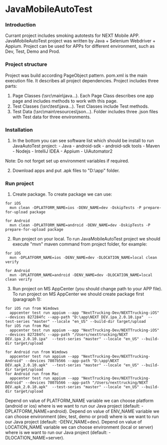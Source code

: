 # JavaMobileAutoTest

### Introduction
Currant project includes smoking autotests for NEXT Mobile APP. JavaMobileAutoTest project was written by Java + Selenium Webdriver + Appium. Project can be used for APPs for different environment, such as Dev, Test, Demo and Prod.
 
### Project structure
Project was build according PageObject pattern. pom.xml is the main execution file. It describes all project dependencies. Project includes three parts: 
   1. Page Classes (\src\main\java\...). Each Page Class describes one app page and includes methods to work with this page.
   2. Test Classes (\src\test\java\...). Test Classes include Test methods.
   3. Test Data (\src\main\resources\json\...). Folder includes three .json files with Test data for three environments.
    
### Installation
   1. In the bottom you can see software list which should be install to run JavaAutoTest project:
    - Java
    - android-sdk
    - android-sdk tools
    - Maven
    - Nodejs
    - IntelliJ IDEA
    - Appium
    - UiAutomator2

Note: Do not forget set up environment variables if required.

   2. Download apps and put .apk files to "D:\\app" folder.

### Run project
   1. Create package. To create package we can use:

    for iOS
      mvn clean -DPLATFORM_NAME=ios -DENV_NAME=dev -DskipTests -P prepare-for-upload package

    for Android
      mvn clean -DPLATFORM_NAME=android -DENV_NAME=dev -DskipTests -P prepare-for-upload package


   2. Run project on your local. To run JavaMobileAutoTest project we should execute "mvn" maven command from project folder, for example:

    for iOS
      mvn -DPLATFORM_NAME=ios -DENV_NAME=dev -DLOCATION_NAME=local clean verify

    for Android
      mvn -DPLATFORM_NAME=android -DENV_NAME=dev -DLOCATION_NAME=local clean verify


   3. Run project on MS AppCenter (you should change path to your APP file). To run project on MS AppCenter we should create package first (paragraph 1):

    for iOS run from Wimdows
      appcenter test run appium --app "NextTrucking-Dev/NEXTTrucking-iOS" --devices 827284fc --app-path "D:\app\NEXT DEV.ipa_2.0.10.ipa"  --test-series "master" --locale "en_US" --build-dir target/upload
    for iOS run from Mac
      appcenter test run appium --app "NextTrucking-Dev/NEXTTrucking-iOS" --devices 827284fc --app-path "/Users/nexttrucking/NEXT DEV.ipa_2.0.10.ipa"  --test-series "master" --locale "en_US" --build-dir target/upload

    for Android run from Wimdows
      appcenter test run appium --app "NextTrucking-Dev/NEXTTrucking-Android" --devices 7807b566 --app-path "D:\app\NEXT DEV.apk_2.0.10.apk"  --test-series "master" --locale "en_US" --build-dir target/upload
    for Android run from Mac
      appcenter test run appium --app "NextTrucking-Dev/NEXTTrucking-Android" --devices 7807b566 --app-path "/Users/nexttrucking/NEXT DEV.apk_2.0.10.apk"  --test-series "master" --locale "en_US" --build-dir target/upload


Depend on value of PLATFORM_NAME variable we can choose platform (android or ios) where is we want to run our Java project (default: -DPLATFORM_NAME=android).
Depend on value of ENV_NAME variable we can choose environment (dev, test, demo or prod) where is we want to run our Java project (default: -DENV_NAME=dev).
Depend on value of LOCATION_NAME variable we can choose environment (local or server) where is we want to run our Java project (default: -DLOCATION_NAME=server).
